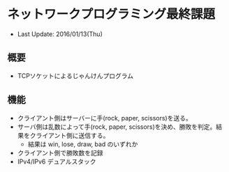 # ネットワークプログラミング最終課題
* Last Update: 2016/01/13(Thu)

## 概要
* TCPソケットによるじゃんけんプログラム

## 機能
* クライアント側はサーバーに手(rock, paper, scissors)を送る。
* サーバ側は乱数によって手(rock, paper, scissors)を決め、勝敗を判定。結果をクライアント側に送信する。
    * 結果は win, lose, draw, bad のいずれか
* クライアント側で勝敗数を記録
* IPv4/IPv6 デュアルスタック

